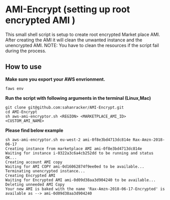 

# AMI-Encrypt (setting up root encrypted AMI )
This small shell script is setup to create root encrypted Market place AMI.
After creating the AMI it will clean the unwanted instance and the unencrypted AMI.
NOTE: You have to clean the resources if the script fail during the process.

## How to use

**Make sure you export your AWS envrionment.**
```
faws env
```
**Run the script with following arguments in the terminal (Linux,Mac)**
```
git clone git@github.com:sahanracker/AMI-Encrypt.git
cd AMI-Encrypt
sh aws-ami-encryptor.sh <REGION> <MARKETPLACE_AMI_ID> <CUSTOM_AMI_NAME>
```

**Please find below example**
```
sh aws-ami-encryptor.sh eu-west-2 ami-0f8e3bd4713dc814e Rax-Amzn-2018-06-17
Creating instance from marketplace AMI ami-0f8e3bd4713dc814e
Waiting for instance i-0322a3c6a4cb252dd to be running and status OK...
Creating account AMI copy
Waiting for AMI COPY ami-0d16062874f9ee0ed to be available...
Terminating unencrypted instance...
Creating Encrypted AMI
Waiting for Encrypted AMI ami-0d09d38aa3d904240 to be available...
Deleting unneeded AMI Copy
Your new AMI is baked with the name 'Rax-Amzn-2018-06-17-Encrypted' is available as --> ami-0d09d38aa3d904240
```

